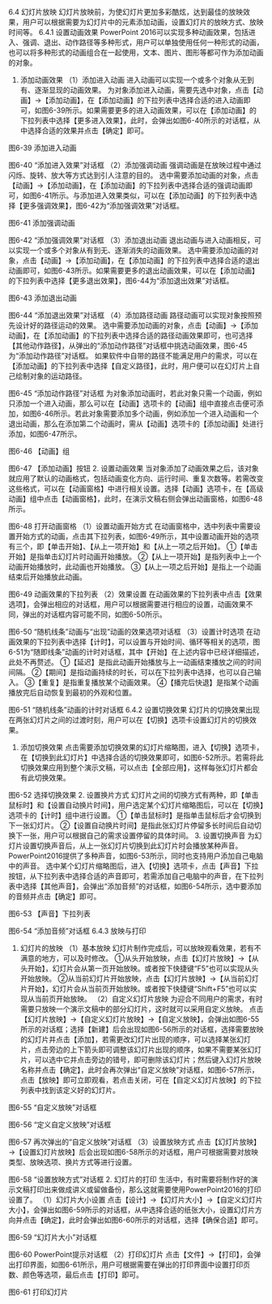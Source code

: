 6.4 幻灯片放映
幻灯片放映前，为使幻灯片更加多彩酷炫，达到最佳的放映效果，用户可以根据需要为幻灯片中的元素添加动画，设置幻灯片的放映方式、放映时间等。
6.4.1 设置动画效果
PowerPoint 2016可以实现多种动画效果，包括进入、强调、退出、动作路径等多种形式，用户可以单独使用任何一种形式的动画，也可以将多种形式的动画组合在一起使用，文本、图片、图形等都可作为添加动画的对象。
1. 添加动画效果
（1）添加进入动画
进入动画可以实现一个或多个对象从无到有、逐渐显现的动画效果。
为对象添加进入动画，需要先选中对象，点击【动画】→【添加动画】，在【添加动画】的下拉列表中选择合适的进入动画即可，如图6-39所示。如果需要更多的进入动画效果，可以在【添加动画】的下拉列表中选择【更多进入效果】，此时，会弹出如图6-40所示的对话框，从中选择合适的效果并点击【确定】即可。
 
图6-39 添加进入动画
 
图6-40 “添加进入效果”对话框
（2）添加强调动画
强调动画是在放映过程中通过闪烁、旋转、放大等方式达到引人注意的目的。
选中需要添加动画的对象，点击【动画】→【添加动画】，在【添加动画】的下拉列表中选择合适的强调动画即可，如图6-41所示。与添加进入效果类似，可以在【添加动画】的下拉列表中选择【更多强调效果】，图6-42为“添加强调效果”对话框。
 
图6-41 添加强调动画
 
图6-42 “添加强调效果”对话框
（3）添加退出动画
退出动画与进入动画相反，可以实现一个或多个对象从有到无、逐渐消失的动画效果。
选中需要添加动画的对象，点击【动画】→【添加动画】，在【添加动画】的下拉列表中选择合适的退出动画即可，如图6-43所示。如果需要更多的退出动画效果，可以在【添加动画】的下拉列表中选择【更多退出效果】，图6-44为“添加退出效果”对话框。
 
图6-43 添加退出动画
 
图6-44 “添加退出效果”对话框
（4）添加路径动画
路径动画可以实现对象按照预先设计好的路径运动的效果。
选中需要添加动画的对象，点击【动画】→【添加动画】，在【添加动画】的下拉列表中选择合适的路径动画效果即可，也可选择【其他动作路径】，从弹出的“添加动作路径”对话框中挑选动画效果，图6-45为“添加动作路径”对话框。
如果软件中自带的路径不能满足用户的需求，可以在【添加动画】的下拉列表中选择【自定义路径】，此时，用户便可以在幻灯片上自己绘制对象的运动路径。
 
图6-45 “添加动作路径”对话框
为对象添加动画时，若此对象只需一个动画，例如只添加一个进入动画，那么可以在【动画】选项卡的【动画】组中直接点击便可添加，如图6-46所示。若此对象需要添加多个动画，例如添加一个进入动画和一个退出动画，那么在添加第二个动画时，需从【动画】选项卡的【添加动画】处进行添加，如图6-47所示。
 
图6-46 【动画】组
 
图6-47 【添加动画】按钮
2. 设置动画效果
当对象添加了动画效果之后，该对象就应用了默认的动画格式，包括动画变化方向、运行时间、重复次数等。若需改变这些格式，可以在【动画窗格】中进行相关设置。选择【动画】选项卡，在【高级动画】组中点击【动画窗格】，此时，在演示文稿右侧会弹出动画窗格，如图6-48所示。
 
图6-48 打开动画窗格
（1）设置动画开始方式
在动画窗格中，选中列表中需要设置开始方式的动画，点击其下拉列表，如图6-49所示，其中设置动画开始的选项有三个，即【单击开始】、【从上一项开始】和【从上一项之后开始】。
①【单击开始】是指单击幻灯片时动画开始播放。
②【从上一项开始】是指列表中上一个动画开始播放时，此动画也开始播放。
③【从上一项之后开始】是指上一个动画结束后开始播放此动画。
 
图6-49 动画效果的下拉列表
（2）效果设置
在动画效果的下拉列表中点击【效果选项】，会弹出相应的对话框，用户可以根据需要进行相应的设置，动画效果不同，弹出的对话框内容可能不同，如图6-50所示。
      
图6-50 “随机线条”动画与“出现”动画的效果选项对话框
（3）设置计时选项
在动画效果的下拉列表中选择【计时】，可以设置与开始时间、循环等相关的选项，图6-51为“随即线条”动画的计时对话框，其中【开始】在上述内容中已经详细描述，此处不再赘述。
①【延迟】是指此动画开始播放与上一动画结束播放之间的时间间隔。
②【期间】是指动画持续的时长，可以在下拉列表中选择，也可以自己输入。
③【重复】是指重复播放某个动画效果。
④【播完后快退】是指某个动画播放完后自动恢复到最初的外观和位置。
 
图6-51 “随机线条”动画的计时对话框
6.4.2 设置切换效果
幻灯片的切换效果出现在两张幻灯片之间的过渡时刻，用户可以在【切换】选项卡设置幻灯片的切换效果。
1. 添加切换效果
点击需要添加切换效果的幻灯片缩略图，进入【切换】选项卡，在【切换到此幻灯片】中选择合适的切换效果即可，如图6-52所示。若需将此切换效果应用到整个演示文稿，可以点击【全部应用】，这样每张幻灯片都会有此切换效果。
 
图6-52 选择切换效果
2. 设置换片方式
幻灯片之间的切换方式有两种，即【单击鼠标时】和【设置自动换片时间】，用户选定某个幻灯片缩略图后，可以在【切换】选项卡的【计时】组中进行设置。
①【单击鼠标时】是指单击鼠标后才会切换到下一张幻灯片。
②【设置自动换片时间】是指此张幻灯片停留多长时间后自动切换下一张，用户可以根据自己的需求设置停留的具体时间。
3. 设置切换声音
为幻灯片设置切换声音后，从上一张幻灯片切换到此幻灯片时会播放某种声音。PowerPoint2016提供了多种声音，如图6-53所示，同时也支持用户添加自己电脑中的声音。
选中某个幻灯片缩略图后，进入【切换】选项卡，点击【声音】下拉按钮，从下拉列表中选择合适的声音即可，若需添加自己电脑中的声音，在下拉列表中选择【其他声音】，会弹出“添加音频”的对话框，如图6-54所示，选中要添加的音频并点击【确定】即可。
 
图6-53 【声音】下拉列表
 
图6-54 “添加音频”对话框
6.4.3 放映与打印
1. 幻灯片的放映
（1）基本放映
幻灯片制作完成后，可以放映观看效果，若有不满意的地方，可以及时修改。
①从头开始放映，点击【幻灯片放映】→【从头开始】，幻灯片会从第一页开始放映。或者按下快捷键“F5”也可以实现从头开始放映。
②从当前幻灯片开始放映，点击【幻灯片放映】→【从当前幻灯片开始】，幻灯片会从当前页开始放映。或者按下快捷键“Shift+F5”也可以实现从当前页开始放映。
（2）自定义幻灯片放映
为迎合不同用户的需求，有时需要只放映一个演示文稿中的部分幻灯片，这时就可以采用自定义放映。
点击【幻灯片放映】→【自定义幻灯片放映】→【自定义放映】，会弹出如图6-55所示的对话框；选择【新建】后会出现如图6-56所示的对话框，选择需要放映的幻灯片并点击【添加】，若需更改幻灯片出现的顺序，可以选择某张幻灯片，点击旁边的上下箭头即可调整该幻灯片出现的顺序，如果不需要某张幻灯片，可以选中它并点击旁边的错号，即可删除该幻灯片；然后键入幻灯片放映名称并点击【确定】，此时会再次弹出“自定义放映”对话框，如图6-57所示，点击【放映】即可立即观看，若点击关闭，可在【自定义幻灯片放映】的下拉列表中找到该定义好的幻灯片。
 
图6-55 “自定义放映”对话框
 
图6-56 “定义自定义放映”对话框
 
图6-57 再次弹出的“自定义放映”对话框
（3）设置放映方式
点击【幻灯片放映】→【设置幻灯片放映】后会出现如图6-58所示的对话框，用户可根据需要对放映类型、放映选项、换片方式等进行设置。
 
图6-58 “设置放映方式”对话框
2. 幻灯片的打印
生活中，有时需要将制作好的演示文稿打印出来做成讲义或留做备份，那么这就需要使用PowerPoint2016的打印设置了。
（1）幻灯片大小设置
点击【设计】→【幻灯片大小】→【自定义幻灯片大小】，会弹出如图6-59所示的对话框，从中选择合适的纸张大小，设置幻灯片方向并点击【确定】，此时会弹出如图6-60所示的对话框，选择【确保合适】即可。
 
图6-59 “幻灯片大小”对话框
 
图6-60 PowerPoint提示对话框
（2）打印幻灯片
点击【文件】→【打印】，会弹出打印界面，如图6-61所示，用户可根据需要在弹出的打印界面中设置打印页数、颜色等选项，最后点击【打印】即可。
 
图6-61 打印幻灯片
